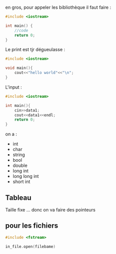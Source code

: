 en gros, pour appeler les bibliothèque il faut faire : 
```c++
#include <iostream>

int main() {
	//code
	return 0;
}
```

Le print est tjr dégueulasse :
```c++
#include <iostream>

void main(){
	cout<<"hello world"<<"\n";
}
```

L'input :
```c++
#include <iostream>

int main(){
	cin>>data1;
	cout<<data1<<endl;
	return 0;
}
```

on a :
- int 
- char
- string
- bool
- double 
- long int
- long long int
- short int

## Tableau 
Taille fixe ... donc on va faire des pointeurs

## pour les fichiers

```cpp
#include <fstream>

in_file.open(filebame)
```